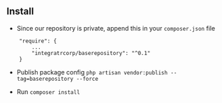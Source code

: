 ## Install

- Since our repository is private, append this in your `composer.json` file

```
    "require": {
        ...
        "integratrcorp/baserepository": "^0.1"
    }
```

- Publish package config `php artisan vendor:publish --tag=baserepository --force`

- Run `composer install`